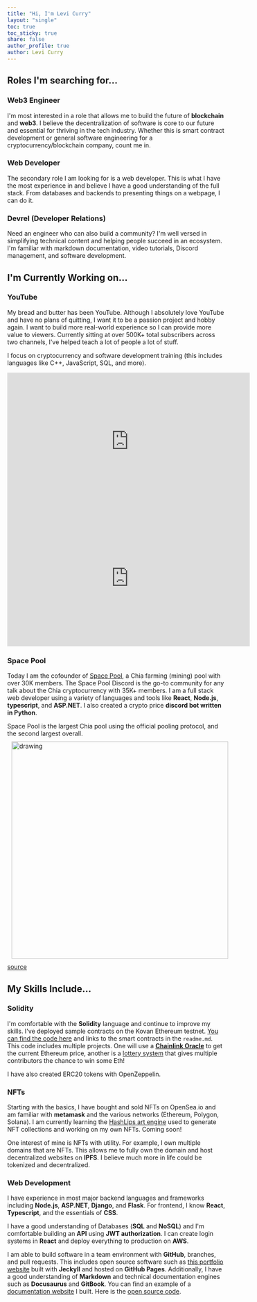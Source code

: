 ```yaml
---
title: "Hi, I'm Levi Curry"
layout: "single"
toc: true
toc_sticky: true
share: false
author_profile: true
author: Levi Curry
---
```


<link rel="stylesheet" href="assets/css/custom.css">

## Roles I'm searching for...

### Web3 Engineer
I'm most interested in a role that allows me to build the future of **blockchain** and **web3**. I believe the decentralization of software is core to our future and essential for thriving in the tech industry. Whether this is smart contract development or general software engineering for a cryptocurrency/blockchain company, count me in.

### Web Developer
The secondary role I am looking for is a web developer. This is what I have the most experience in and believe I have a good understanding of the full stack. From databases and backends to presenting things on a webpage, I can do it.

### Devrel (Developer Relations)
Need an engineer who can also build a community? I'm well versed in simplifying technical content and helping people succeed in an ecosystem. I'm familiar with markdown documentation, video tutorials, Discord management, and software development.

## I'm Currently Working on...

### YouTube
My bread and butter has been YouTube. Although I absolutely love YouTube and have no plans of quitting, I want it to be a passion project and hobby again. I want to build more real-world experience so I can provide more value to viewers. Currently sitting at over 500K+ total subscribers across two channels, I've helped teach a lot of people a lot of stuff. 

I focus on cryptocurrency and software development training (this includes languages like C++, JavaScript, SQL, and more).

<iframe width="560" height="315" src="https://www.youtube.com/embed/ALdtGsyTh2E" title="YouTube video player" frameborder="0" allow="accelerometer; autoplay; clipboard-write; encrypted-media; gyroscope; picture-in-picture" allowfullscreen></iframe>
<br />
<iframe width="560" height="315" src="https://www.youtube.com/embed/CW3h9FS2-SA" title="YouTube video player" frameborder="0" allow="accelerometer; autoplay; clipboard-write; encrypted-media; gyroscope; picture-in-picture" allowfullscreen></iframe>


### Space Pool

Today I am the cofounder of [Space Pool](http://pool.space), a Chia farming (mining) pool with over 30K members. The Space Pool Discord is the go-to community for any talk about the Chia cryptocurrency with 35K+ members. I am a full stack web developer using a variety of languages and tools like **React**, **Node.js**, **typescript**, and **ASP.NET**. I also created a crypto price **discord bot written in Python**. 

Space Pool is the largest Chia pool using the official pooling protocol, and the second largest overall. 
<img style="padding: 10px;" src="assets/images/pool-rank.png" alt="drawing" width="500"/> 
[source](https://miningpoolstats.stream/chia) 


## My Skills Include...

### Solidity

I'm comfortable with the **Solidity** language and continue to improve my skills. I've deployed sample contracts on the Kovan Ethereum testnet. [You can find the code here](https://github.com/CalebCurry/initial-solidity) and links to the smart contracts in the `readme.md`. This code includes multiple projects. One will use a [**Chainlink Oracle**](https://github.com/CalebCurry/initial-solidity/blob/main/docs.chain.link/samples/Tutorials/PriceChecker.sol) to get the current Ethereum price, another is a [lottery system](https://github.com/CalebCurry/initial-solidity/blob/main/projects/lottery.sol) that gives multiple contributors the chance to win some Eth!

I have also created ERC20 tokens with OpenZeppelin. 

### NFTs

Starting with the basics, I have bought and sold NFTs on OpenSea.io and am familiar with **metamask** and the various networks (Ethereum, Polygon, Solana). I am currently learning the [HashLips art engine](https://github.com/HashLips/hashlips_art_engine) used to generate NFT collections and working on my own NFTs. Coming soon!

One interest of mine is NFTs with utility. For example, I own multiple domains that are NFTs. This allows me to fully own the domain and host decentralized websites on **IPFS**. I believe much more in life could be tokenized and decentralized. 

### Web Development

I have experience in most major backend languages and frameworks including **Node.js**, **ASP.NET**, **Django**, and **Flask**. For frontend, I know **React**, **Typescript**, and the essentials of **CSS**.  

I have a good understanding of Databases (**SQL** and **NoSQL**) and I'm comfortable building an **API** using **JWT authorization**. I can create login systems in **React** and deploy everything to production on **AWS**.  

I am able to build software in a team environment with **GitHub**, branches, and pull requests. This includes open source software such as [this portfolio website](https://github.com/CalebCurry/site) built with **Jeckyll** and hosted on **GitHub Pages**. Additionally, I have a good understanding of **Markdown** and technical documentation engines such as **Docusaurus** and **GitBook**. You can find an example of a [documentation website](https://wiki.pool.space/) I built. Here is the [open source code](https://github.com/space-pool/wiki).  
